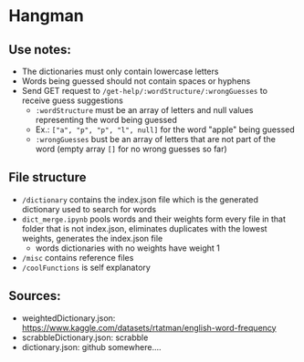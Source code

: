 # Hangman

## Use notes: 
   - The dictionaries must only contain lowercase letters
   - Words being guessed should not contain spaces or hyphens
   - Send GET request to `/get-help/:wordStructure/:wrongGuesses` to receive guess suggestions
      - `:wordStructure` must be an array of letters and null values representing the word being guessed
      - Ex.: `["a", "p", "p", "l", null]` for the word "apple" being guessed
      - `:wrongGuesses` bust be an array of letters that are not part of the word (empty array `[]` for no wrong guesses so far)

## File structure
   - `/dictionary` contains the index.json file which is the generated dictionary used to search for words
   - `dict_merge.ipynb` pools words and their weights form every file in that folder that is not index.json, eliminates duplicates with the lowest weights, generates the index.json file
      * words dictionaries with no weights have weight 1
   - `/misc` contains reference files
   - `/coolFunctions` is self explanatory

## Sources:
   - weightedDictionary.json: https://www.kaggle.com/datasets/rtatman/english-word-frequency
   - scrabbleDictionary.json: scrabble
   - dictionary.json: github somewhere....
